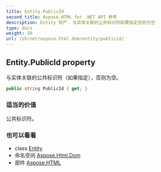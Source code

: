 ```yaml
---
title: Entity.PublicId
second_title: Aspose.HTML for .NET API 参考
description: Entity 财产. 与实体关联的公共标识符如果指定否则为空
type: docs
weight: 50
url: /zh/net/aspose.html.dom/entity/publicid/
---
```

## Entity.PublicId property

与实体关联的公共标识符（如果指定），否则为空。

```csharp
public string PublicId { get; }
```

### 适当的价值

公共标识符。

### 也可以看看

* class [Entity](../)
* 命名空间 [Aspose.Html.Dom](../../entity/)
* 部件 [Aspose.HTML](../../../)


